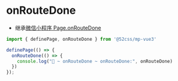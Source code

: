 # onRouteDone

* 继承[微信小程序 Page.onRouteDone](https://developers.weixin.qq.com/miniprogram/dev/reference/api/Page.html#onRouteDone)

```ts
import { definePage, onRouteDone } from '@52css/mp-vue3'

definePage(() => {
  onRouteDone(() => {
    console.log("🚀 ~ onRouteDone ~ onRouteDone:", onRouteDone)
  })
});
```